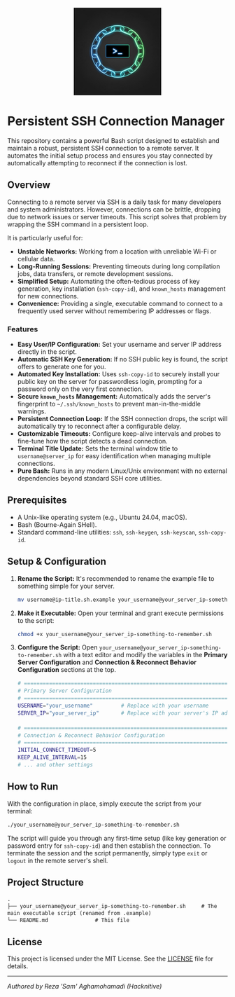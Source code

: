 <p align="center">
  <img src="./assets/avatar.jpeg" alt="Persistent SSH Connection Manager Logo" width="200">
</p>

# Persistent SSH Connection Manager

This repository contains a powerful Bash script designed to establish and maintain a robust, persistent SSH connection to a remote server. It automates the initial setup process and ensures you stay connected by automatically attempting to reconnect if the connection is lost.

## Overview

Connecting to a remote server via SSH is a daily task for many developers and system administrators. However, connections can be brittle, dropping due to network issues or server timeouts. This script solves that problem by wrapping the SSH command in a persistent loop.

It is particularly useful for:
*   **Unstable Networks:** Working from a location with unreliable Wi-Fi or cellular data.
*   **Long-Running Sessions:** Preventing timeouts during long compilation jobs, data transfers, or remote development sessions.
*   **Simplified Setup:** Automating the often-tedious process of key generation, key installation (`ssh-copy-id`), and `known_hosts` management for new connections.
*   **Convenience:** Providing a single, executable command to connect to a frequently used server without remembering IP addresses or flags.

### Features

*   **Easy User/IP Configuration:** Set your username and server IP address directly in the script.
*   **Automatic SSH Key Generation:** If no SSH public key is found, the script offers to generate one for you.
*   **Automated Key Installation:** Uses `ssh-copy-id` to securely install your public key on the server for passwordless login, prompting for a password only on the very first connection.
*   **Secure `known_hosts` Management:** Automatically adds the server's fingerprint to `~/.ssh/known_hosts` to prevent man-in-the-middle warnings.
*   **Persistent Connection Loop:** If the SSH connection drops, the script will automatically try to reconnect after a configurable delay.
*   **Customizable Timeouts:** Configure keep-alive intervals and probes to fine-tune how the script detects a dead connection.
*   **Terminal Title Update:** Sets the terminal window title to `username@server_ip` for easy identification when managing multiple connections.
*   **Pure Bash:** Runs in any modern Linux/Unix environment with no external dependencies beyond standard SSH core utilities.

## Prerequisites

*   A Unix-like operating system (e.g., Ubuntu 24.04, macOS).
*   Bash (Bourne-Again SHell).
*   Standard command-line utilities: `ssh`, `ssh-keygen`, `ssh-keyscan`, `ssh-copy-id`.

## Setup & Configuration

1.  **Rename the Script:**
    It's recommended to rename the example file to something simple for your server.
    ```bash
    mv username@ip-title.sh.example your_username@your_server_ip-something-to-remember.sh
    ```

2.  **Make it Executable:**
    Open your terminal and grant execute permissions to the script:
    ```bash
    chmod +x your_username@your_server_ip-something-to-remember.sh
    ```

3.  **Configure the Script:**
    Open `your_username@your_server_ip-something-to-remember.sh` with a text editor and modify the variables in the **Primary Server Configuration** and **Connection & Reconnect Behavior Configuration** sections at the top.

    ```bash
    # ===================================================================
    # Primary Server Configuration
    # ===================================================================
    USERNAME="your_username"         # Replace with your username
    SERVER_IP="your_server_ip"       # Replace with your server's IP address

    # ===================================================================
    # Connection & Reconnect Behavior Configuration
    # ===================================================================
    INITIAL_CONNECT_TIMEOUT=5
    KEEP_ALIVE_INTERVAL=15
    # ... and other settings
    ```

## How to Run

With the configuration in place, simply execute the script from your terminal:

```bash
./your_username@your_server_ip-something-to-remember.sh
```

The script will guide you through any first-time setup (like key generation or password entry for `ssh-copy-id`) and then establish the connection. To terminate the session and the script permanently, simply type `exit` or `logout` in the remote server's shell.

## Project Structure

```
.
├── your_username@your_server_ip-something-to-remember.sh     # The main executable script (renamed from .example)
└── README.md               # This file
```

## License

This project is licensed under the MIT License. See the [LICENSE](LICENSE) file for details.

---
*Authored by Reza 'Sam' Aghamohamadi (Hacknitive)*